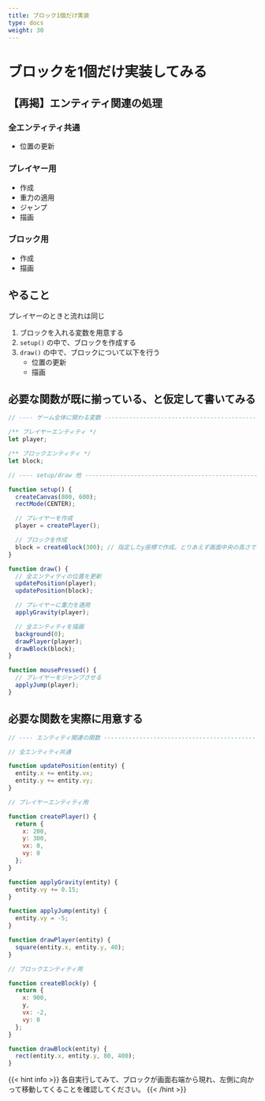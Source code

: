 ```yaml
---
title: ブロック1個だけ実装
type: docs
weight: 30
---
```



# ブロックを1個だけ実装してみる

## 【再掲】エンティティ関連の処理

### 全エンティティ共通

- 位置の更新

### プレイヤー用

- 作成
- 重力の適用
- ジャンプ
- 描画

### ブロック用

- 作成
- 描画


## やること

プレイヤーのときと流れは同じ

1. ブロックを入れる変数を用意する
1. `setup()` の中で、ブロックを作成する
1. `draw()` の中で、ブロックについて以下を行う
    - 位置の更新
    - 描画


## 必要な関数が既に揃っている、と仮定して書いてみる

```javascript { hl_lines=["6-7", "18-19", 23, 25, 30, 33], linenostart=33 }
// ---- ゲーム全体に関わる変数 --------------------------------------------------

/** プレイヤーエンティティ */
let player;

/** ブロックエンティティ */
let block;

// ---- setup/draw 他 ----------------------------------------------------------

function setup() {
  createCanvas(800, 600);
  rectMode(CENTER);

  // プレイヤーを作成
  player = createPlayer();

  // ブロックを作成
  block = createBlock(300); // 指定したy座標で作成。とりあえず画面中央の高さで
}

function draw() {
  // 全エンティティの位置を更新
  updatePosition(player);
  updatePosition(block);

  // プレイヤーに重力を適用
  applyGravity(player);

  // 全エンティティを描画
  background(0);
  drawPlayer(player);
  drawBlock(block);
}

function mousePressed() {
  // プレイヤーをジャンプさせる
  applyJump(player);
}
```


## 必要な関数を実際に用意する

```javascript { hl_lines=["33-46"], linenostart=1 }
// ---- エンティティ関連の関数 --------------------------------------------------

// 全エンティティ共通

function updatePosition(entity) {
  entity.x += entity.vx;
  entity.y += entity.vy;
}

// プレイヤーエンティティ用

function createPlayer() {
  return {
    x: 200,
    y: 300,
    vx: 0,
    vy: 0
  };
}

function applyGravity(entity) {
  entity.vy += 0.15;
}

function applyJump(entity) {
  entity.vy = -5;
}

function drawPlayer(entity) {
  square(entity.x, entity.y, 40);
}

// ブロックエンティティ用

function createBlock(y) {
  return {
    x: 900,
    y,
    vx: -2,
    vy: 0
  };
}

function drawBlock(entity) {
  rect(entity.x, entity.y, 80, 400);
}
```

{{< hint info >}}
各自実行してみて、ブロックが画面右端から現れ、左側に向かって移動してくることを確認してください。
{{< /hint >}}
